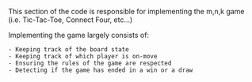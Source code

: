 This section of the code is responsible for implementing the m,n,k game (i.e.
Tic-Tac-Toe, Connect Four, etc...)

Implementing the game largely consists of:

    - Keeping track of the board state
    - Keeping track of which player is on-move
    - Ensuring the rules of the game are respected
    - Detecting if the game has ended in a win or a draw
